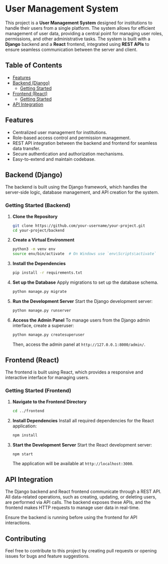 

# User Management System

This project is a **User Management System** designed for institutions to handle their users from a single platform. The system allows for efficient management of user data, providing a central point for managing user roles, permissions, and other administrative tasks. The system is built with a **Django** backend and a **React** frontend, integrated using **REST APIs** to ensure seamless communication between the server and client.

## Table of Contents
- [Features](#features)
- [Backend (Django)](#backend-django)
  - [Getting Started](#getting-started-backend)
- [Frontend (React)](#frontend-react)
  - [Getting Started](#getting-started-frontend)
- [API Integration](#api-integration)

## Features
- Centralized user management for institutions.
- Role-based access control and permission management.
- REST API integration between the backend and frontend for seamless data transfer.
- Secure authentication and authorization mechanisms.
- Easy-to-extend and maintain codebase.

## Backend (Django)

The backend is built using the Django framework, which handles the server-side logic, database management, and API creation for the system.

### Getting Started (Backend)

1. **Clone the Repository**
   ```bash
   git clone https://github.com/your-username/your-project.git
   cd your-project/backend
   ```

2. **Create a Virtual Environment**
   ```bash
   python3 -m venv env
   source env/bin/activate  # On Windows use `env\Scripts\activate`
   ```

3. **Install the Dependencies**
   ```bash
   pip install -r requirements.txt
   ```

4. **Set up the Database**
   Apply migrations to set up the database schema.
   ```bash
   python manage.py migrate
   ```

5. **Run the Development Server**
   Start the Django development server:
   ```bash
   python manage.py runserver
   ```

6. **Access the Admin Panel**
   To manage users from the Django admin interface, create a superuser:
   ```bash
   python manage.py createsuperuser
   ```
   Then, access the admin panel at `http://127.0.0.1:8000/admin/`.

## Frontend (React)

The frontend is built using React, which provides a responsive and interactive interface for managing users.

### Getting Started (Frontend)

1. **Navigate to the Frontend Directory**
   ```bash
   cd ../frontend
   ```

2. **Install Dependencies**
   Install all required dependencies for the React application:
   ```bash
   npm install
   ```

3. **Start the Development Server**
   Start the React development server:
   ```bash
   npm start
   ```
   The application will be available at `http://localhost:3000`.

## API Integration

The Django backend and React frontend communicate through a REST API. All data-related operations, such as creating, updating, or deleting users, are performed via API calls. The backend exposes these APIs, and the frontend makes HTTP requests to manage user data in real-time.

Ensure the backend is running before using the frontend for API interactions.

## Contributing
Feel free to contribute to this project by creating pull requests or opening issues for bugs and feature suggestions.

```
